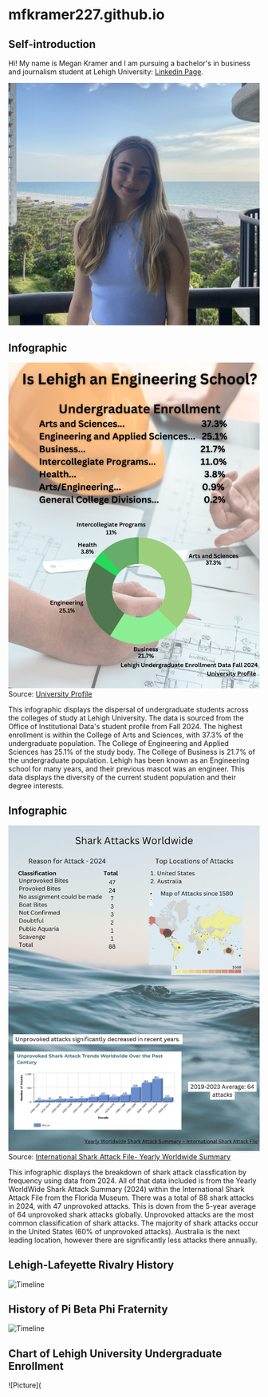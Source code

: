 # mfkramer227.github.io
## Self-introduction
Hi! My name is Megan Kramer and I am pursuing a bachelor's in business and journalism student at Lehigh University: [Linkedin Page](www.linkedin.com/in/megankramer-).


![Self-pic](https://github.com/mfkramer227/mfkramer227.github.io/blob/main/IMG_9618%20(3).jpg?raw=true)

## Infographic
![Picture](https://github.com/mfkramer227/mfkramer227.github.io/blob/main/Is%20Lehigh%20an%20Engineering%20School.png?raw=true)
Source: [University Profile](https://data.lehigh.edu/sites/data.lehigh.edu/files/LUprofile_2024.pdf)

This infographic displays the dispersal of undergraduate students across the colleges of study at Lehigh University. The data is sourced from the Office of Institutional Data's student profile from Fall 2024. The highest enrollment is within the College of Arts and Sciences, with 37.3% of the undergraduate population. The College of Engineering and Applied Sciences has 25.1% of the study body. The College of Business is 21.7% of the undergraduate population. Lehigh has been known as an Engineering school for many years, and their previous mascot was an engineer. This data displays the diversity of the current student population and their degree interests.


## Infographic 
![Picture](https://github.com/mfkramer227/mfkramer227.github.io/blob/main/Shark%20Attacks%20Worldwide%20(2).jpg?raw=true)
Source: [International Shark Attack File- Yearly Worldwide Summary](https://www.floridamuseum.ufl.edu/shark-attacks/yearly-worldwide-summary/)

This infographic displays the breakdown of shark attack classfication by frequency using data from 2024. All of that data included is from the Yearly WorldWide Shark Attack Summary (2024) within the International Shark Attack File from the Florida Museum. There was a total of 88 shark attacks in 2024, with 47 unprovoked attacks. This is down from the 5-year average of 64 unprovoked shark attacks globally. Unprovoked attacks are the most common classification of shark attacks. The majority of shark attacks occur in the United States (60% of unprovoked attacks). Australia is the next leading location, however there are significantly less attacks there annually.

## Lehigh-Lafeyette Rivalry History

![Timeline]('https://cdn.knightlab.com/libs/timeline3/latest/embed/index.html?source=1nImZI6ezbFUDTReWAJHO_RgjS2iB09LSlfy9C9Fw7JM&font=Default&lang=en&initial_zoom=2&height=650')

## History of Pi Beta Phi Fraternity
![Timeline](src='https://cdn.knightlab.com/libs/timeline3/latest/embed/index.html?source=162Og-MiqGcusBIUtagTmfuHw_jT7h441x5CcPRgOWsU&font=Default&lang=en&initial_zoom=2&height=650')

## Chart of Lehigh University Undergraduate Enrollment
![Picture](
